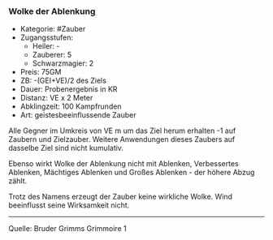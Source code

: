 ### Wolke der Ablenkung

- Kategorie: #Zauber
- Zugangsstufen:
  - Heiler: -
  - Zauberer: 5
  - Schwarzmagier: 2
- Preis: 75GM
- ZB: -(GEI+VE)/2 des Ziels
- Dauer: Probenergebnis in KR
- Distanz: VE x 2 Meter
- Abklingzeit: 100 Kampfrunden
- Art: geistesbeeinflussende Zauber

Alle Gegner im Umkreis von VE m um das Ziel herum erhalten -1 auf Zaubern und Zielzauber. Weitere Anwendungen dieses Zaubers auf dasselbe Ziel sind nicht kumulativ.

Ebenso wirkt Wolke der Ablenkung nicht mit Ablenken, Verbessertes Ablenken, Mächtiges Ablenken und Großes Ablenken - der höhere Abzug zählt.

Trotz des Namens erzeugt der Zauber keine wirkliche Wolke. Wind beeinflusst seine Wirksamkeit nicht.

---

Quelle: Bruder Grimms Grimmoire 1

